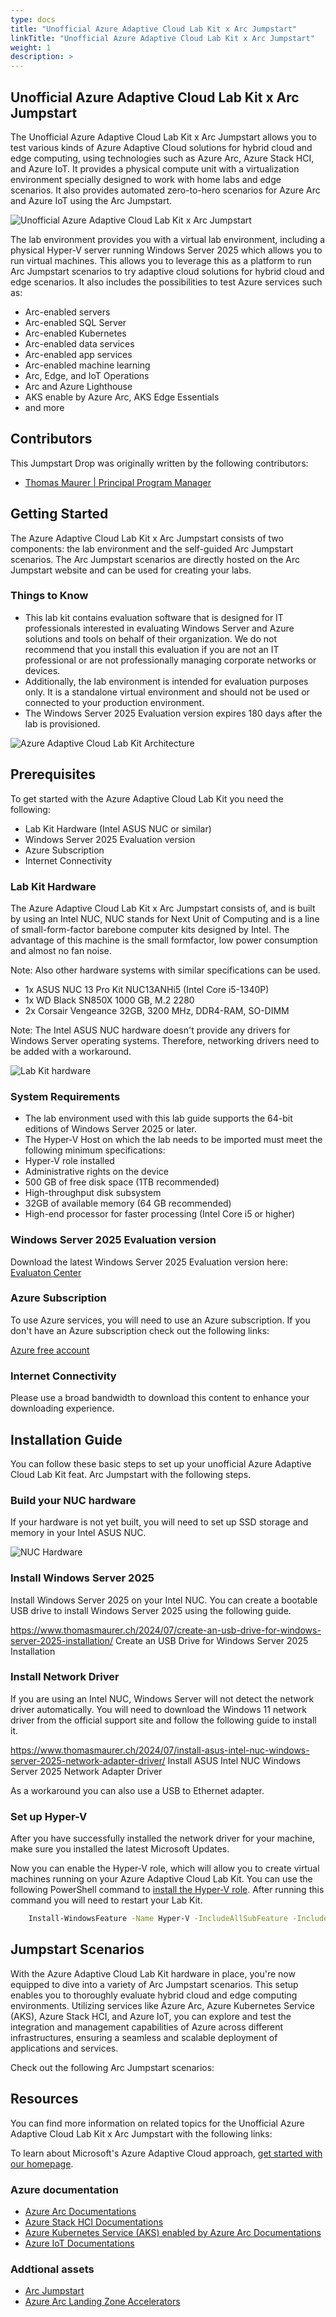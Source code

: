 ```yaml
---
type: docs
title: "Unofficial Azure Adaptive Cloud Lab Kit x Arc Jumpstart"
linkTitle: "Unofficial Azure Adaptive Cloud Lab Kit x Arc Jumpstart"
weight: 1
description: >
---
```


## Unofficial Azure Adaptive Cloud Lab Kit x Arc Jumpstart

The Unofficial Azure Adaptive Cloud Lab Kit x Arc Jumpstart allows you to test various kinds of Azure Adaptive Cloud solutions for hybrid cloud and edge computing, using technologies such as Azure Arc, Azure Stack HCI, and Azure IoT. It provides a physical compute unit with a virtualization environment specially designed to work with home labs and edge scenarios. It also provides automated zero-to-hero scenarios for Azure Arc and Azure IoT using the Arc Jumpstart.

![Unofficial Azure Adaptive Cloud Lab Kit x Arc Jumpstart](./artifacts/media/Azure-Adaptive-Cloud-Lab-Kit-x-Arc-Jumpstart.jpg#center)

The lab environment provides you with a virtual lab environment, including a physical Hyper-V server running Windows Server 2025 which allows you to run virtual machines. This allows you to leverage this as a platform to run Arc Jumpstart scenarios to try adaptive cloud solutions for hybrid cloud and edge scenarios. It also includes the possibilities to test Azure services such as:

- Arc-enabled servers
- Arc-enabled SQL Server
- Arc-enabled Kubernetes
- Arc-enabled data services
- Arc-enabled app services
- Arc-enabled machine learning
- Arc, Edge, and IoT Operations
- Arc and Azure Lighthouse
- AKS enable by Azure Arc, AKS Edge Essentials
- and more

## Contributors

This Jumpstart Drop was originally written by the following contributors:

- [Thomas Maurer | Principal Program Manager](https://www.linkedin.com/in/thomasmaurer2)

## Getting Started

The Azure Adaptive Cloud Lab Kit x Arc Jumpstart consists of two components: the lab environment and the self-guided Arc Jumpstart scenarios. The Arc Jumpstart scenarios are directly hosted on the Arc Jumpstart website and can be used for creating your labs.

### Things to Know 

- This lab kit contains evaluation software that is designed for IT professionals interested in evaluating Windows Server and Azure solutions and tools on behalf of their organization. We do not recommend that you install this evaluation if you are not an IT professional or are not professionally managing corporate networks or devices.
- Additionally, the lab environment is intended for evaluation purposes only. It is a standalone virtual environment and should not be used or connected to your production environment.
- The Windows Server 2025 Evaluation version expires 180 days after the lab is provisioned.

![Azure Adaptive Cloud Lab Kit Architecture](./artifacts/media/Azure-Adaptive-Cloud-Lab-Kit-Archiecture.jpg#center)

## Prerequisites

To get started with the Azure Adaptive Cloud Lab Kit you need the following:

- Lab Kit Hardware (Intel ASUS NUC or similar)
- Windows Server 2025 Evaluation version
- Azure Subscription
- Internet Connectivity

### Lab Kit Hardware

The Azure Adaptive Cloud Lab Kit x Arc Jumpstart consists of, and is built by using an Intel NUC, NUC stands for Next Unit of Computing and is a line of small-form-factor barebone computer kits designed by Intel. The advantage of this machine is the small formfactor, low power consumption and almost no fan noise.

Note: Also other hardware systems with similar specifications can be used.

- 1x ASUS NUC 13 Pro Kit NUC13ANHi5 (Intel Core i5-1340P)
- 1x WD Black SN850X 1000 GB, M.2 2280
- 2x Corsair Vengeance 32GB, 3200 MHz, DDR4-RAM, SO-DIMM

Note: The Intel ASUS NUC hardware doesn't provide any drivers for Windows Server operating systems. Therefore, networking drivers need to be added with a workaround.

![Lab Kit hardware](./artifacts/media/Lab-Kit-Hardware-Intel-ASUS-NUC-scaled.jpg#center)

 ### System Requirements

- The lab environment used with this lab guide supports the 64-bit editions of Windows Server 2025 or later. 
- The Hyper-V Host on which the lab needs to be imported must meet the following minimum specifications:
- Hyper-V role installed
- Administrative rights on the device
- 500 GB of free disk space (1TB recommended)
- High-throughput disk subsystem
- 32GB of available memory (64 GB recommended)
- High-end processor for faster processing (Intel Core i5 or higher)

### Windows Server 2025 Evaluation version

Download the latest Windows Server 2025 Evaluation version here: [Evaluaton Center](https://www.microsoft.com/en-us/evalcenter/download-windows-server-2025)

### Azure Subscription

To use Azure services, you will need to use an Azure subscription. If you don't have an Azure subscription check out the following links:

[Azure free account](https://azure.microsoft.com/free/)

### Internet Connectivity

Please use a broad bandwidth to download this content to enhance your downloading experience.

## Installation Guide

You can follow these basic steps to set up your unofficial Azure Adaptive Cloud Lab Kit feat. Arc Jumpstart with the following steps.

### Build your NUC hardware

If your hardware is not yet built, you will need to set up SSD storage and memory in your Intel ASUS NUC.

![NUC Hardware](./artifacts/media/Intel-NUC-Windows-Server-LAB.jpg#center)

### Install Windows Server 2025

Install Windows Server 2025 on your Intel NUC. You can create a bootable USB drive to install Windows Server 2025 using the following guide.

https://www.thomasmaurer.ch/2024/07/create-an-usb-drive-for-windows-server-2025-installation/
Create an USB Drive for Windows Server 2025 Installation

### Install Network Driver

If you are using an Intel NUC, Windows Server will not detect the network driver automatically. You will need to download the Windows 11 network driver from the official support site and follow the following guide to install it.

https://www.thomasmaurer.ch/2024/07/install-asus-intel-nuc-windows-server-2025-network-adapter-driver/
Install ASUS Intel NUC Windows Server 2025 Network Adapter Driver

As a workaround you can also use a USB to Ethernet adapter.

### Set up Hyper-V

After you have successfully installed the network driver for your machine, make sure you installed the latest Microsoft Updates.

Now you can enable the Hyper-V role, which will allow you to create virtual machines running on your Azure Adaptive Cloud Lab Kit. You can use the following PowerShell command to [install the Hyper-V role](https://www.thomasmaurer.ch/2017/08/install-hyper-v-on-windows-server-using-powershell/). After running this command you will need to restart your Lab Kit.

```sh
    Install-WindowsFeature -Name Hyper-V -IncludeAllSubFeature -IncludeManagementTools
```

## Jumpstart Scenarios

With the Azure Adaptive Cloud Lab Kit hardware in place, you're now equipped to dive into a variety of Arc Jumpstart scenarios. This setup enables you to thoroughly evaluate hybrid cloud and edge computing environments. Utilizing services like Azure Arc, Azure Kubernetes Service (AKS), Azure Stack HCI, and Azure IoT, you can explore and test the integration and management capabilities of Azure across different infrastructures, ensuring a seamless and scalable deployment of applications and services.

Check out the following Arc Jumpstart scenarios:

## Resources

You can find more information on related topics for the Unofficial Azure Adaptive Cloud Lab Kit x Arc Jumpstart with the following links:

To learn about Microsoft's Azure Adaptive Cloud approach, [get started with our homepage](https://azure.microsoft.com/solutions/hybrid-cloud-app/).

### Azure documentation

- [Azure Arc Documentations](https://learn.microsoft.com/azure/azure-arc/)
- [Azure Stack HCI Documentations](https://learn.microsoft.com/azure-stack/hci/)
- [Azure Kubernetes Service (AKS) enabled by Azure Arc Documentations](https://learn.microsoft.com/azure/aks/hybrid/)
- [Azure IoT Documentations](https://learn.microsoft.com/azure/iot/)

### Addtional assets

- [Arc Jumpstart](https://aka.ms/AzureArcJumpstart)
- [Azure Arc Landing Zone Accelerators](https://aka.ms/ArcLZAcceleratorReady)
